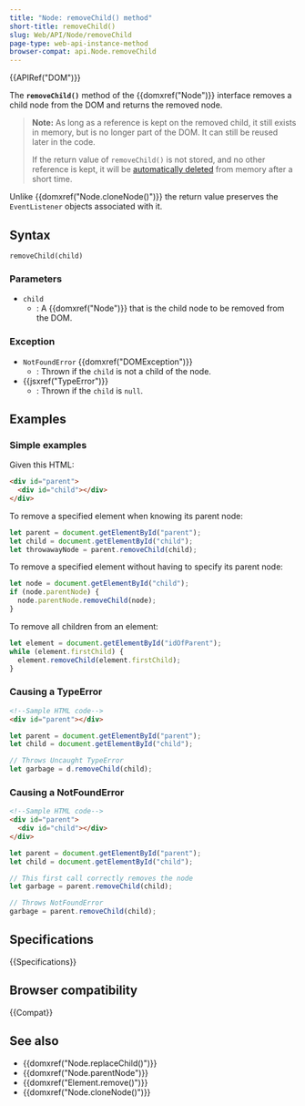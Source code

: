 ```yaml
---
title: "Node: removeChild() method"
short-title: removeChild()
slug: Web/API/Node/removeChild
page-type: web-api-instance-method
browser-compat: api.Node.removeChild
---
```


{{APIRef("DOM")}}

The **`removeChild()`** method of the {{domxref("Node")}} interface
removes a child node from the DOM and returns the removed node.

> **Note:** As long as a reference is kept on the removed child,
> it still exists in memory, but is no longer part of the DOM.
> It can still be reused later in the code.
>
> If the return value of `removeChild()` is not stored, and no other reference is kept,
> it will be [automatically deleted](/en-US/docs/Web/JavaScript/Memory_management) from memory after a short time.

Unlike {{domxref("Node.cloneNode()")}} the return value preserves the `EventListener` objects associated with it.

## Syntax

```js-nolint
removeChild(child)
```

### Parameters

- `child`
  - : A {{domxref("Node")}} that is the child node to be removed from the DOM.

### Exception

- `NotFoundError` {{domxref("DOMException")}}
  - : Thrown if the `child` is not a child of the node.
- {{jsxref("TypeError")}}
  - : Thrown if the `child` is `null`.

## Examples

### Simple examples

Given this HTML:

```html
<div id="parent">
  <div id="child"></div>
</div>
```

To remove a specified element when knowing its parent node:

```js
let parent = document.getElementById("parent");
let child = document.getElementById("child");
let throwawayNode = parent.removeChild(child);
```

To remove a specified element without having to specify its parent node:

```js
let node = document.getElementById("child");
if (node.parentNode) {
  node.parentNode.removeChild(node);
}
```

To remove all children from an element:

```js
let element = document.getElementById("idOfParent");
while (element.firstChild) {
  element.removeChild(element.firstChild);
}
```

### Causing a TypeError

```html
<!--Sample HTML code-->
<div id="parent"></div>
```

```js
let parent = document.getElementById("parent");
let child = document.getElementById("child");

// Throws Uncaught TypeError
let garbage = d.removeChild(child);
```

### Causing a NotFoundError

```html
<!--Sample HTML code-->
<div id="parent">
  <div id="child"></div>
</div>
```

```js
let parent = document.getElementById("parent");
let child = document.getElementById("child");

// This first call correctly removes the node
let garbage = parent.removeChild(child);

// Throws NotFoundError
garbage = parent.removeChild(child);
```

## Specifications

{{Specifications}}

## Browser compatibility

{{Compat}}

## See also

- {{domxref("Node.replaceChild()")}}
- {{domxref("Node.parentNode")}}
- {{domxref("Element.remove()")}}
- {{domxref("Node.cloneNode()")}}
